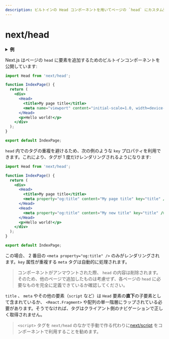 ```yaml
---
description: ビルトインの Head コンポーネントを用いてページの `head` にカスタム要素を追加します。
---
```


# next/head

<details>
  <summary><b>例</b></summary>
  <ul>
    <li><a href="https://github.com/vercel/next.js/tree/canary/examples/head-elements">ヘッド要素</a></li>
    <li><a href="https://github.com/vercel/next.js/tree/canary/examples/layout-component">レイアウトコンポーネント</a></li>
  </ul>
</details>

Next.js はページの `head` に要素を追加するためのビルトインコンポーネントを公開しています:

```jsx
import Head from 'next/head';

function IndexPage() {
  return (
    <div>
      <Head>
        <title>My page title</title>
        <meta name="viewport" content="initial-scale=1.0, width=device-width" />
      </Head>
      <p>Hello world!</p>
    </div>
  );
}

export default IndexPage;
```

`head` 内でのタグの重複を避けるため、次の例のような `key` プロパティを利用できます。これにより、タグが 1 度だけレンダリングされるようになります:

```jsx
import Head from 'next/head';

function IndexPage() {
  return (
    <div>
      <Head>
        <title>My page title</title>
        <meta property="og:title" content="My page title" key="title" />
      </Head>
      <Head>
        <meta property="og:title" content="My new title" key="title" />
      </Head>
      <p>Hello world!</p>
    </div>
  );
}

export default IndexPage;
```

この場合、 2 番目の `<meta property="og:title" />` のみがレンダリングされます。`key` 属性が重複する `meta` タグは自動的に処理されます。

> コンポーネントがアンマウントされた際、 `head` の内容は削除されます。そのため、他のページで追加したものは考慮せず、各ページの `head` に必要なものを完全に定義できているか確認してください。

`title` 、 `meta` やその他の要素（`script` など）は `Head` 要素の**直下**の子要素として含まれているか、
`<React.Fragment>` や配列の単一階層にラップされている必要があります。そうでなければ、タグはクライアント側のナビゲーションで正しく取得されません。

> `<script>` タグを `next/head` のなかで手動で作る代わりに[next/script](/docs/basic-features/script.md) をコンポーネントで利用することを勧めます。
